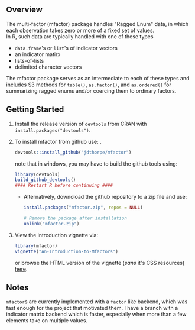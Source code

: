 
## Overview

The multi-factor (mfactor) package handles "Ragged Enum" data, in which each observation takes zero or more of a fixed set of values.  
In R, such data are typically handled with one of these types  

 - `data.frame`'s or `list`'s of indicator vectors
 - an indicator matirx
 - lists-of-lists 
 - delimited character vectors 

The mfactor package serves as an intermediate to each of these types and includes S3 methods for `table()`, `as.factor()`, and `as.ordered()` 
for summarizing ragged enums and/or coercing them to ordinary factors.

## Getting Started

1. Install the release version of `devtools` from CRAN with `install.packages("devtools")`.

2. To install mfactor from github use: .


    ```R
    devtools::install_github("jdthorpe/mfactor")
    ```

    note that in windows, you may have to build the github tools using: 


    ```R
    library(devtools)
    build_github_devtools()
    #### Restart R before continuing ####
    ```

    * Alternatively, downoload the github repository to a zip file and use:

        ```R
        install.packages("mfactor.zip", repos = NULL)

        # Remove the package after installation
        unlink("mfactor.zip")
        ```

3. View the introduction vignette via:

	```R
	library(mfactor)
	vignette("An-Introduction-to-Mfactors")
	```
	or browse the HTML version of the vignette (*sans* it's CSS resources) [here](http://htmlpreview.github.io/?https://github.com/jdthorpe/mfactor/blob/master/inst/doc/An-Introduction-to-Mfactors.html).

## Notes

`mfactor`s are currently implemented with a `factor` like backend, which 
was fast enough for the project that motivated them.  I have a branch 
with a indicator matrix backend which is faster, especially when more 
than a few elements take on multiple values.
